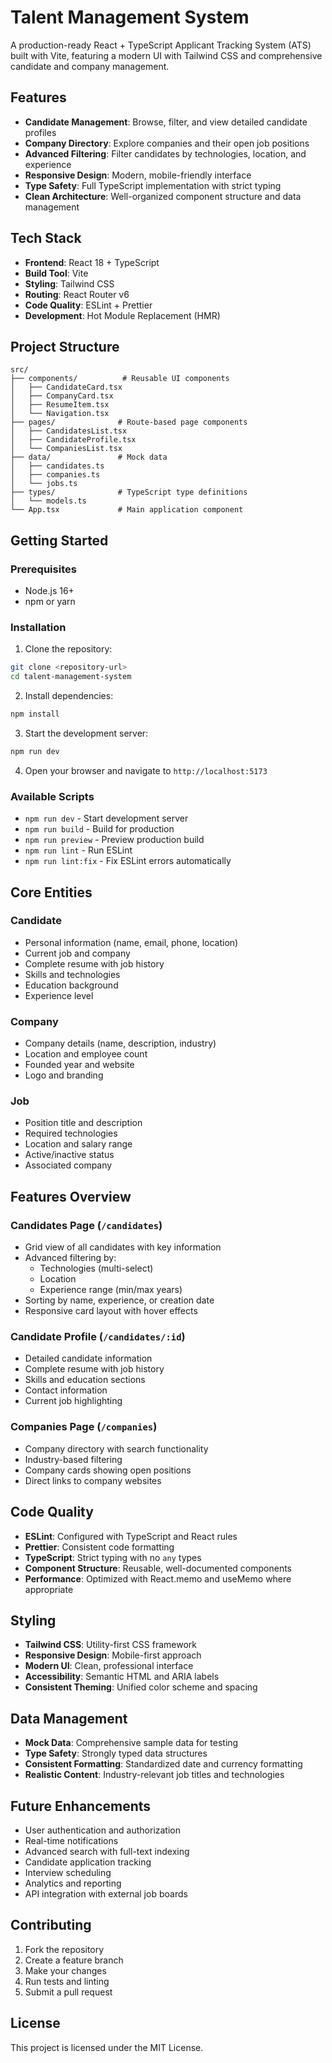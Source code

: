 # Talent Management System

A production-ready React + TypeScript Applicant Tracking System (ATS) built with Vite, featuring a modern UI with Tailwind CSS and comprehensive candidate and company management.

## Features

- **Candidate Management**: Browse, filter, and view detailed candidate profiles
- **Company Directory**: Explore companies and their open job positions
- **Advanced Filtering**: Filter candidates by technologies, location, and experience
- **Responsive Design**: Modern, mobile-friendly interface
- **Type Safety**: Full TypeScript implementation with strict typing
- **Clean Architecture**: Well-organized component structure and data management

## Tech Stack

- **Frontend**: React 18 + TypeScript
- **Build Tool**: Vite
- **Styling**: Tailwind CSS
- **Routing**: React Router v6
- **Code Quality**: ESLint + Prettier
- **Development**: Hot Module Replacement (HMR)

## Project Structure

```
src/
├── components/          # Reusable UI components
│   ├── CandidateCard.tsx
│   ├── CompanyCard.tsx
│   ├── ResumeItem.tsx
│   └── Navigation.tsx
├── pages/              # Route-based page components
│   ├── CandidatesList.tsx
│   ├── CandidateProfile.tsx
│   └── CompaniesList.tsx
├── data/               # Mock data
│   ├── candidates.ts
│   ├── companies.ts
│   └── jobs.ts
├── types/              # TypeScript type definitions
│   └── models.ts
└── App.tsx             # Main application component
```

## Getting Started

### Prerequisites

- Node.js 16+
- npm or yarn

### Installation

1. Clone the repository:

```bash
git clone <repository-url>
cd talent-management-system
```

2. Install dependencies:

```bash
npm install
```

3. Start the development server:

```bash
npm run dev
```

4. Open your browser and navigate to `http://localhost:5173`

### Available Scripts

- `npm run dev` - Start development server
- `npm run build` - Build for production
- `npm run preview` - Preview production build
- `npm run lint` - Run ESLint
- `npm run lint:fix` - Fix ESLint errors automatically

## Core Entities

### Candidate

- Personal information (name, email, phone, location)
- Current job and company
- Complete resume with job history
- Skills and technologies
- Education background
- Experience level

### Company

- Company details (name, description, industry)
- Location and employee count
- Founded year and website
- Logo and branding

### Job

- Position title and description
- Required technologies
- Location and salary range
- Active/inactive status
- Associated company

## Features Overview

### Candidates Page (`/candidates`)

- Grid view of all candidates with key information
- Advanced filtering by:
  - Technologies (multi-select)
  - Location
  - Experience range (min/max years)
- Sorting by name, experience, or creation date
- Responsive card layout with hover effects

### Candidate Profile (`/candidates/:id`)

- Detailed candidate information
- Complete resume with job history
- Skills and education sections
- Contact information
- Current job highlighting

### Companies Page (`/companies`)

- Company directory with search functionality
- Industry-based filtering
- Company cards showing open positions
- Direct links to company websites

## Code Quality

- **ESLint**: Configured with TypeScript and React rules
- **Prettier**: Consistent code formatting
- **TypeScript**: Strict typing with no `any` types
- **Component Structure**: Reusable, well-documented components
- **Performance**: Optimized with React.memo and useMemo where appropriate

## Styling

- **Tailwind CSS**: Utility-first CSS framework
- **Responsive Design**: Mobile-first approach
- **Modern UI**: Clean, professional interface
- **Accessibility**: Semantic HTML and ARIA labels
- **Consistent Theming**: Unified color scheme and spacing

## Data Management

- **Mock Data**: Comprehensive sample data for testing
- **Type Safety**: Strongly typed data structures
- **Consistent Formatting**: Standardized date and currency formatting
- **Realistic Content**: Industry-relevant job titles and technologies

## Future Enhancements

- User authentication and authorization
- Real-time notifications
- Advanced search with full-text indexing
- Candidate application tracking
- Interview scheduling
- Analytics and reporting
- API integration with external job boards

## Contributing

1. Fork the repository
2. Create a feature branch
3. Make your changes
4. Run tests and linting
5. Submit a pull request

## License

This project is licensed under the MIT License.
